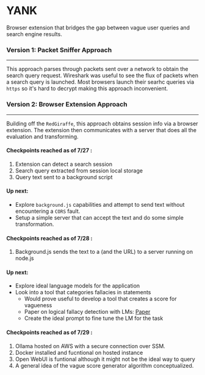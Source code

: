 # YANK

Browser extension that bridges the gap between vague user queries and search engine results.

### Version 1: Packet Sniffer Approach
___
This approach parses through packets sent over a network to obtain the search query request. 
Wireshark was useful to see the flux of packets when a search query is launched.
Most browsers launch their searhc queries via `https` so it's hard to decrypt making this approach inconvenient.
<br>

### Version 2: Browser Extension Approach
___
Building off the `RedGiraffe`, this approach obtains session info via a browser extension. The extension then communicates with a server that does all the evaluation and transforming.

#### Checkpoints reached as of 7/27 :
1) Extension can detect a search session
2) Search query extracted from session local storage
3) Query text sent to a background script

#### Up next:
- Explore `background.js` capabilities and attempt to send text without encountering a `CORS` fault.
- Setup a simple server that can accept the text and do some simple transformation.

#### Checkpoints reached as of 7/28 :
1) Background.js sends the text to a (and the URL) to a server running on node.js

#### Up next:
- Explore ideal language models for the application
- Look into a tool that categories fallacies in statements
  - Would prove useful to develop a tool that creates a score for vagueness
  - Paper on logical fallacy detection with LMs: [Paper](https://arxiv.org/html/2503.23363v1#S4)
  - Create the ideal prompt to fine tune the LM for the task

#### Checkpoints reached as of 7/29 :
1) Ollama hosted on AWS with a secure connection over SSM.
2) Docker installed and fucntional on hosted instance
3) Open WebUI is funtional although it might not be the ideal way to query
4) A general idea of the vague score generator algorithm conceptualized.
